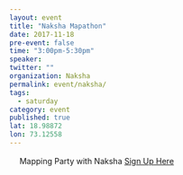 ```yaml
---
layout: event 
title: "Naksha Mapathon"
date: 2017-11-18
pre-event: false
time: "3:00pm-5:30pm"
speaker:
twitter: ""
organization: Naksha
permalink: event/naksha/
tags:
  - saturday 
category: event
published: true
lat: 18.98872
lon: 73.12558
---
```

　
Mapping Party with Naksha 
[Sign Up Here](https://goo.gl/forms/kqtTnPZUElYDTyr13)
